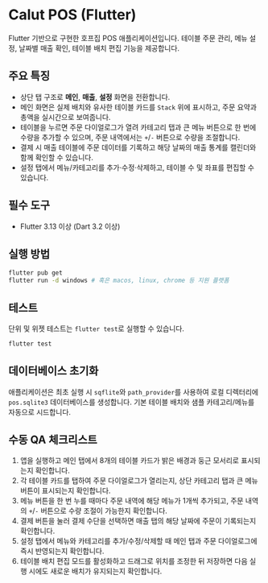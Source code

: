 # Calut POS (Flutter)

Flutter 기반으로 구현한 호프집 POS 애플리케이션입니다. 테이블 주문 관리, 메뉴 설정, 날짜별 매출 확인, 테이블 배치 편집 기능을 제공합니다.

## 주요 특징
- 상단 탭 구조로 **메인**, **매출**, **설정** 화면을 전환합니다.
- 메인 화면은 실제 배치와 유사한 테이블 카드를 `Stack` 위에 표시하고, 주문 요약과 총액을 실시간으로 보여줍니다.
- 테이블을 누르면 주문 다이얼로그가 열려 카테고리 탭과 큰 메뉴 버튼으로 한 번에 수량을 추가할 수 있으며, 주문 내역에서는 `+`/`-` 버튼으로 수량을 조절합니다.
- 결제 시 매출 테이블에 주문 데이터를 기록하고 해당 날짜의 매출 통계를 캘린더와 함께 확인할 수 있습니다.
- 설정 탭에서 메뉴/카테고리를 추가·수정·삭제하고, 테이블 수 및 좌표를 편집할 수 있습니다.

## 필수 도구
- Flutter 3.13 이상 (Dart 3.2 이상)

## 실행 방법
```bash
flutter pub get
flutter run -d windows # 혹은 macos, linux, chrome 등 지원 플랫폼
```

## 테스트
단위 및 위젯 테스트는 `flutter test`로 실행할 수 있습니다.

```bash
flutter test
```

## 데이터베이스 초기화
애플리케이션은 최초 실행 시 `sqflite`와 `path_provider`를 사용하여 로컬 디렉터리에 `pos.sqlite3` 데이터베이스를 생성합니다. 기본 테이블 배치와 샘플 카테고리/메뉴를 자동으로 시드합니다.

## 수동 QA 체크리스트
1. 앱을 실행하고 메인 탭에서 8개의 테이블 카드가 밝은 배경과 둥근 모서리로 표시되는지 확인합니다.
2. 각 테이블 카드를 탭하여 주문 다이얼로그가 열리는지, 상단 카테고리 탭과 큰 메뉴 버튼이 표시되는지 확인합니다.
3. 메뉴 버튼을 한 번 누를 때마다 주문 내역에 해당 메뉴가 1개씩 추가되고, 주문 내역의 `+`/`-` 버튼으로 수량 조절이 가능한지 확인합니다.
4. 결제 버튼을 눌러 결제 수단을 선택하면 매출 탭의 해당 날짜에 주문이 기록되는지 확인합니다.
5. 설정 탭에서 메뉴와 카테고리를 추가/수정/삭제할 때 메인 탭과 주문 다이얼로그에 즉시 반영되는지 확인합니다.
6. 테이블 배치 편집 모드를 활성화하고 드래그로 위치를 조정한 뒤 저장하면 다음 실행 시에도 새로운 배치가 유지되는지 확인합니다.
